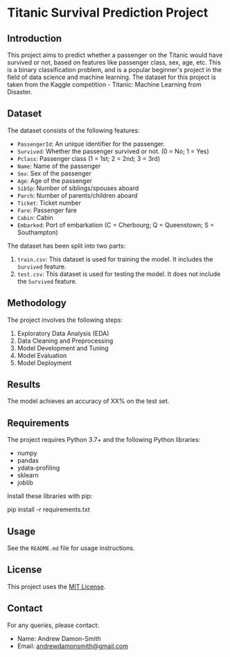 # Titanic Survival Prediction Project

## Introduction

This project aims to predict whether a passenger on the Titanic would have survived or not, based on features like passenger class, sex, age, etc. This is a binary classification problem, and is a popular beginner's project in the field of data science and machine learning. The dataset for this project is taken from the Kaggle competition - Titanic: Machine Learning from Disaster.

## Dataset

The dataset consists of the following features:

- `PassengerId`: An unique identifier for the passenger.
- `Survived`: Whether the passenger survived or not. (0 = No; 1 = Yes)
- `Pclass`: Passenger class (1 = 1st; 2 = 2nd; 3 = 3rd)
- `Name`: Name of the passenger
- `Sex`: Sex of the passenger
- `Age`: Age of the passenger
- `SibSp`: Number of siblings/spouses aboard
- `Parch`: Number of parents/children aboard
- `Ticket`: Ticket number
- `Fare`: Passenger fare
- `Cabin`: Cabin
- `Embarked`: Port of embarkation (C = Cherbourg; Q = Queenstown; S = Southampton)

The dataset has been split into two parts:

1. `train.csv`: This dataset is used for training the model. It includes the `Survived` feature.
2. `test.csv`: This dataset is used for testing the model. It does not include the `Survived` feature.

## Methodology

The project involves the following steps:

1. Exploratory Data Analysis (EDA)
2. Data Cleaning and Preprocessing
3. Model Development and Tuning
4. Model Evaluation
5. Model Deployment

## Results

The model achieves an accuracy of XX% on the test set.

## Requirements

The project requires Python 3.7+ and the following Python libraries:

- numpy
- pandas
- ydata-profiling
- sklearn
- joblib

Install these libraries with pip:

pip install -r requirements.txt

## Usage

See the `README.md` file for usage instructions.

## License

This project uses the [MIT License](LICENSE.md).

## Contact

For any queries, please contact:

- Name: Andrew Damon-Smith
- Email: andrewdamonsmith@gmail.com

